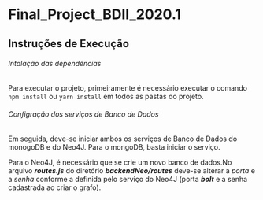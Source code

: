 # Final_Project_BDII_2020.1

## Instruções de Execução

###### Intalação das dependências

Para executar o projeto, primeiramente é necessário executar o comando `npm install` ou `yarn install` em todos as pastas do projeto.

###### Configração dos serviços de Banco de Dados

Em seguida, deve-se iniciar ambos os serviços de Banco de Dados do monogoDB e do Neo4J. Para o mongoDB, basta iniciar o serviço.

Para o Neo4J, é necessário que se crie um novo banco de dados.No arquivo ***routes.js*** do diretório ***backendNeo/routes*** deve-se alterar a *porta* e a *senha* conforme a definida pelo serviço do Neo4J (porta ***bolt*** e a senha cadastrada ao criar o grafo).
